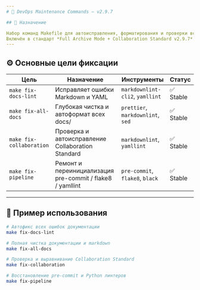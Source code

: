 ```yaml
---
# 🧩 DevOps Maintenance Commands — v2.9.7

## 📘 Назначение

Набор команд Makefile для автоисправления, форматирования и проверки всех аспектов проекта **Legal Assistant Arbitrage**.
Включён в стандарт *Full Archive Mode + Collaboration Standard v2.9.7*.
---
```


## ⚙️ Основные цели фиксации

| Цель                     | Назначение                                                | Инструменты                       | Статус    |
| ------------------------ | --------------------------------------------------------- | --------------------------------- | --------- |
| `make fix-docs-lint`     | Исправляет ошибки Markdown и YAML                         | `markdownlint-cli2`, `yamllint`   | ✅ Stable |
| `make fix-all-docs`      | Глубокая чистка и автоформат всех docs/                   | `prettier`, `markdownlint`, `sed` | ✅ Stable |
| `make fix-collaboration` | Проверка и автоисправление Collaboration Standard         | `markdownlint`, `yamllint`        | ✅ Stable |
| `make fix-pipeline`      | Ремонт и переинициализация pre-commit / flake8 / yamllint | `pre-commit`, `flake8`, `black`   | ✅ Stable |

---

## 🧠 Пример использования

```bash
# Автофикс всех ошибок документации
make fix-docs-lint

# Полная чистка документации и markdown
make fix-all-docs

# Проверка и выравнивание Collaboration Standard
make fix-collaboration

# Восстановление pre-commit и Python линтеров
make fix-pipeline
```

